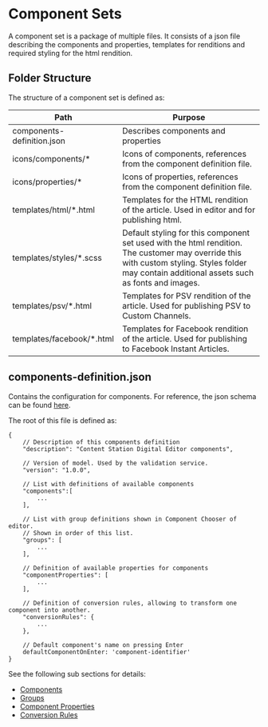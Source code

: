 # Component Sets

A component set is a package of multiple files. It consists of a json file describing the components and properties, templates for renditions and required styling for the html rendition.

## Folder Structure
The structure of a component set is defined as:

| Path | Purpose |
| ------------- | ------------- |
| components-definition.json  | Describes components and properties  |
| icons/components/* | Icons of components, references from the component definition file. |
| icons/properties/* | Icons of properties, references from the component definition file. |
| templates/html/*.html | 	Templates for the HTML rendition of the article. Used in editor and for publishing html.  |
| templates/styles/*.scss | Default styling for this component set used with the html rendition. The customer may override this with custom styling. Styles folder may contain additional assets such as fonts and images. |
| templates/psv/*.html | Templates for PSV rendition of the article. Used for publishing PSV to Custom Channels. |
| templates/facebook/*.html | Templates for Facebook rendition of the article. Used for publishing to Facebook Instant Articles. |

## components-definition.json

Contains the configuration for components. For reference, the json schema can be found [here](https://github.com/WoodWing/csde-components-validator/blob/master/lib/components-schema-v1_0_x.ts).

The root of this file is defined as:
```
{
    // Description of this components definition
    "description": "Content Station Digital Editor components",

    // Version of model. Used by the validation service.
    "version": "1.0.0",

    // List with definitions of available components
    "components":[
        ...
    ],

    // List with group definitions shown in Component Chooser of editor.
    // Shown in order of this list.
    "groups": [
        ...
    ],

    // Definition of available properties for components
    "componentProperties": [
        ...
    ],

    // Definition of conversion rules, allowing to transform one component into another.
    "conversionRules": {
        ...
    },

    // Default component's name on pressing Enter
    defaultComponentOnEnter: 'component-identifier'
}
```

See the following sub sections for details:

* [Components](COMPONENTS.md)
* [Groups](GROUPS.md)
* [Component Properties](PROPERTIES.md)
* [Conversion Rules](CONVERSION_RULSE.md)
